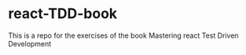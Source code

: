 # react-TDD-book
This is a repo for the exercises of the book Mastering react Test Driven Development 
